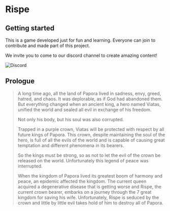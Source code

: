 # Rispe

## Getting started

This is a game developed just for fun and learning. Everyone can join to contribute and made part of this project. 

We invite you to come to our discord channel to create amazing content!

![[Discord](https://discord.gg/GmPwvBdafB)](https://img.shields.io/badge/Join-DIscord-7289DA?style=for-the-badge)

## Prologue

> A long time ago, all the land of Papora lived in sadness, envy, greed, hatred, and chaos. It was deplorable, as if God had abandoned them. But everything changed when an ancient king, a hero named Viatas, unified the world and sealed all evil in exchange of his freedom. 
> 
> Not only his body, but his soul was also corrupted.
> 
> Trapped in a purple crown, Viatas will be protected with respect by all future kings of Papora. This crown, despite maintaining the soul of the hero, is full of all the evils of the world and is capable of causing great temptation and different phenomena in its bearers. 
> 
> So the kings must be strong, so as not to let the evil of the crown be released on the world. Unfortunately this legend of peace was interrupted.
> 
> When the kingdom of Papora lived its greatest boom of harmony and peace, an epidemic affected the kingdom. The current queen acquired a degenerative disease that is getting worse and Rispe, the current crown bearer, embarks on a journey through the 7 great kingdom for saving his wife. Unfortunately, Rispe is seduced by the crown and little by little evil takes hold of him to destroy all of Papora.

